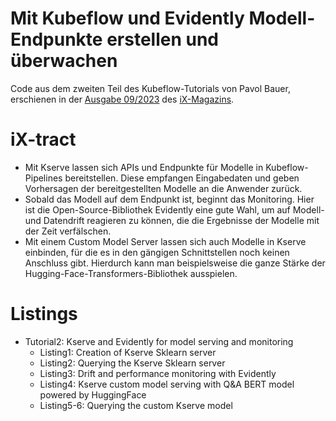 # Mit Kubeflow und Evidently Modell-Endpunkte erstellen und überwachen
Code aus dem zweiten Teil des Kubeflow-Tutorials von Pavol Bauer, erschienen in der [Ausgabe 09/2023](https://www.heise.de/select/ix/2023/9/2315907591704974604) des [iX-Magazins](https://www.heise.de/select/ix/2023/9/).

# iX-tract
- Mit Kserve lassen sich APIs und Endpunkte für Modelle in Kubeflow-Pipelines bereitstellen. Diese empfangen Eingabedaten und geben Vorhersagen der bereitgestellten Modelle an die Anwender zurück.
- Sobald das Modell auf dem Endpunkt ist, beginnt das Monitoring. Hier ist die Open-Source-Bibliothek Evidently eine gute Wahl, um auf Modell- und Datendrift reagieren zu können, die die Ergebnisse der Modelle mit der Zeit verfälschen.
- Mit einem Custom Model Server lassen sich auch Modelle in Kserve einbinden, für die es in den gängigen Schnittstellen noch keinen Anschluss gibt. Hierdurch kann man beispielsweise die ganze Stärke der Hugging-Face-Transformers-Bibliothek ausspielen.

# Listings
- Tutorial2: Kserve and Evidently for model serving and monitoring
  - Listing1: Creation of Kserve Sklearn server
  - Listing2: Querying the Kserve Sklearn server
  - Listing3: Drift and performance monitoring with Evidently
  - Listing4: Kserve custom model serving with Q&A BERT model powered by HuggingFace
  - Listing5-6: Querying the custom Kserve model
